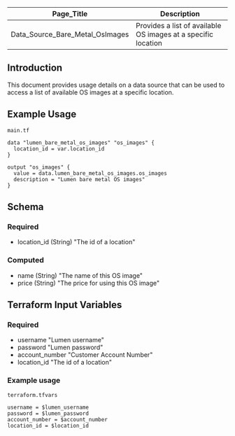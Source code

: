 | Page_Title                      | Description                                                   |
|---------------------------------|---------------------------------------------------------------|
| Data_Source_Bare_Metal_OsImages | Provides a list of available OS images at a specific location |

## Introduction
This document provides usage details on a data source that can be used to access a list of available OS images at a specific location.

## Example Usage
`main.tf`
```hcl
data "lumen_bare_metal_os_images" "os_images" {
  location_id = var.location_id
}

output "os_images" {
  value = data.lumen_bare_metal_os_images.os_images
  description = "Lumen bare metal OS images"
}
```

## Schema

### Required
- location_id (String) "The id of a location"

### Computed
- name (String) "The name of this OS image"
- price (String) "The price for using this OS image"

## Terraform Input Variables
### Required
- username "Lumen username"
- password "Lumen password"
- account_number "Customer Account Number"
- location_id "The id of a location"

### Example usage
`terraform.tfvars`
```hcl
username = $lumen_username
password = $lumen_password
account_number = $account_number
location_id = $location_id
```
